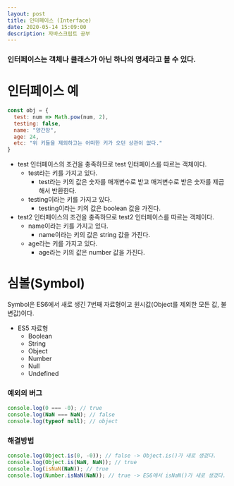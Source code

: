 ```yaml
---
layout: post
title: 인터페이스 (Interface)
date: 2020-05-14 15:09:00
description: 자바스크립트 공부
---
```


### 인터페이스는 객체나 클래스가 아닌 하나의 **명세**라고 볼 수 있다.

# 인터페이스 예

```javascript
const obj = {
  test: num => Math.pow(num, 2),
  testing: false,
  name: "양간장",
  age: 24,
  etc: "위 키들을 제외하고는 어떠한 키가 오던 상관이 없다."
}
```

* test 인터페이스의 조건을 충족하므로 test 인터페이스를 따르는 객체이다.
  * test라는 키를 가지고 있다.
    * test라는 키의 값은 숫자를 매개변수로 받고 매겨변수로 받은 숫자를 제곱해서 반환한다.
  * testing이라는 키를 가지고 있다.
    * testing이라는 키의 값은 boolean 값을 가진다.
* test2 인터페이스의 조건을 충족하므로 test2 인터페이스를 따르는 객체이다.
  * name이라는 키를 가지고 있다.
    * name이라는 키의 값은 string 값을 가진다.
  * age라는 키를 가지고 있다.
    * age라는 키의 값은 number 값을 가진다.

# 심볼(Symbol)
Symbol은 ES6에서 새로 생긴 7번째 자료형이고 원시값(Object를 제외한 모든 값, 불변값)이다.

* ES5 자료형
  * Boolean
  * String
  * Object
  * Number
  * Null
  * Undefined

### 예외의 버그

```javascript
console.log(0 === -0); // true
console.log(NaN === NaN); // false
console.log(typeof null); // object
```

### 해결방법

```javascript
console.log(Object.is(0, -0)); // false -> Object.is()가 새로 생겼다.
console.log(Object.is(NaN, NaN)); // true
console.log(isNaN(NaN)); // true
console.log(Number.isNaN(NaN)); // true -> ES6에서 isNaN()가 새로 생겼다.
```
